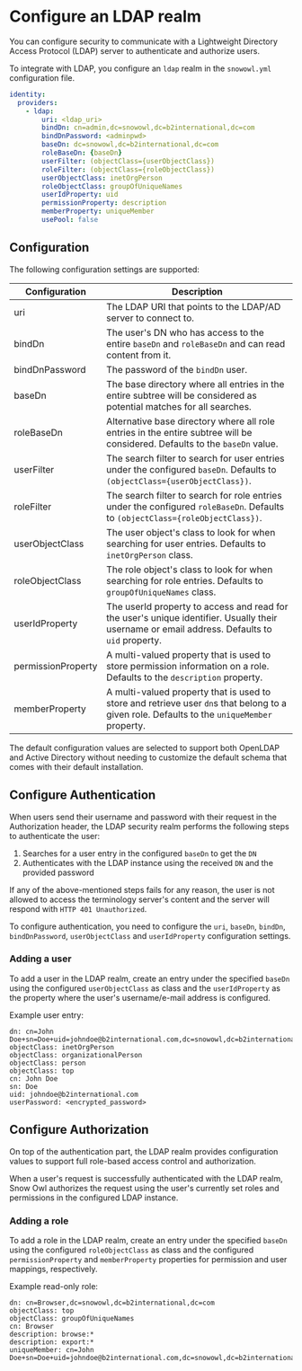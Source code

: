 # Configure an LDAP realm

You can configure security to communicate with a Lightweight Directory Access Protocol (LDAP) server to authenticate and authorize users. 

To integrate with LDAP, you configure an `ldap` realm in the `snowowl.yml` configuration file.

```yml
identity:
  providers:
    - ldap:
        uri: <ldap_uri>
        bindDn: cn=admin,dc=snowowl,dc=b2international,dc=com
        bindDnPassword: <adminpwd>
        baseDn: dc=snowowl,dc=b2international,dc=com
        roleBaseDn: {baseDn}
        userFilter: (objectClass={userObjectClass})
        roleFilter: (objectClass={roleObjectClass})
        userObjectClass: inetOrgPerson
        roleObjectClass: groupOfUniqueNames
        userIdProperty: uid
        permissionProperty: description
        memberProperty: uniqueMember
        usePool: false
```

## Configuration

The following configuration settings are supported:

| Configuration |      Description      |
|---------------|-----------------------|
| uri |  The LDAP URI that points to the LDAP/AD server to connect to. |
| bindDn | The user's DN who has access to the entire `baseDn` and `roleBaseDn` and can read content from it. |
| bindDnPassword | The password of the `bindDn` user. |
| baseDn | The base directory where all entries in the entire subtree will be considered as potential matches for all searches. |
| roleBaseDn | Alternative base directory where all role entries in the entire subtree will be considered. Defaults to the `baseDn` value. |
| userFilter | The search filter to search for user entries under the configured `baseDn`. Defaults to `(objectClass={userObjectClass})`. |
| roleFilter | The search filter to search for role entries under the configured `roleBaseDn`. Defaults to `(objectClass={roleObjectClass})`. |
| userObjectClass | The user object's class to look for when searching for user entries. Defaults to `inetOrgPerson` class. |
| roleObjectClass | The role object's class to look for when searching for role entries. Defaults to `groupOfUniqueNames` class. |
| userIdProperty | The userId property to access and read for the user's unique identifier. Usually their username or email address. Defaults to `uid` property. |
| permissionProperty | A multi-valued property that is used to store permission information on a role. Defaults to the `description` property.  |
| memberProperty | A multi-valued property that is used to store and retrieve user `dn`s that belong to a given role. Defaults to the `uniqueMember` property. |

The default configuration values are selected to support both OpenLDAP and Active Directory without needing to customize the default schema that comes with their default installation.

## Configure Authentication

When users send their username and password with their request in the Authorization header, the LDAP security realm performs the following steps to authenticate the user:
1. Searches for a user entry in the configured `baseDn` to get the `DN`
2. Authenticates with the LDAP instance using the received `DN` and the provided password
 
If any of the above-mentioned steps fails for any reason, the user is not allowed to access the terminology server's content and the server will respond with `HTTP 401 Unauthorized`.

To configure authentication, you need to configure the `uri`, `baseDn`, `bindDn`, `bindDnPassword`, `userObjectClass` and `userIdProperty` configuration settings.

### Adding a user

To add a user in the LDAP realm, create an entry under the specified `baseDn` using the configured `userObjectClass` as class and the `userIdProperty` as the property where the user's username/e-mail address is configured.

Example user entry:

```
dn: cn=John Doe+sn=Doe+uid=johndoe@b2international.com,dc=snowowl,dc=b2international,dc=com
objectClass: inetOrgPerson
objectClass: organizationalPerson
objectClass: person
objectClass: top
cn: John Doe
sn: Doe
uid: johndoe@b2international.com
userPassword: <encrypted_password> 
```

## Configure Authorization

On top of the authentication part, the LDAP realm provides configuration values to support full role-based access control and authorization.

When a user's request is successfully authenticated with the LDAP realm, Snow Owl authorizes the request using the user's currently set roles and permissions in the configured LDAP instance.

### Adding a role

To add a role in the LDAP realm, create an entry under the specified `baseDn` using the configured `roleObjectClass` as class and the configured `permissionProperty` and `memberProperty` properties for permission and user mappings, respectively.

Example read-only role:

```
dn: cn=Browser,dc=snowowl,dc=b2international,dc=com
objectClass: top
objectClass: groupOfUniqueNames
cn: Browser
description: browse:*
description: export:*
uniqueMember: cn=John Doe+sn=Doe+uid=johndoe@b2international.com,dc=snowowl,dc=b2international,dc=com 
```

  
